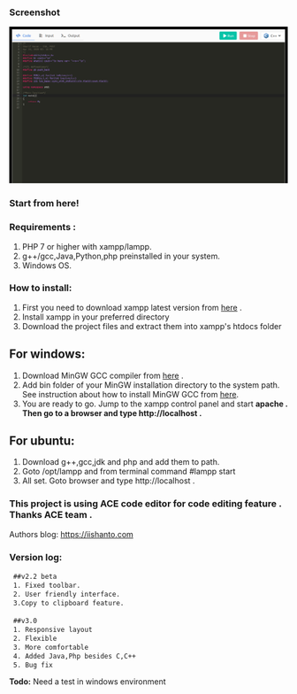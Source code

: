 ### Screenshot
![screenshot](https://github.com/me-sharif-hasan/SDK-9_The-open-source-c-c-plus-plus-web-ide-using-php-and-javascript/raw/master/screenshot.png)
### Start from here!

### Requirements :

1.  PHP 7 or higher with xampp/lampp.
2.  g++/gcc,Java,Python,php preinstalled in your system.
3.  Windows OS.

### How to install:

1.  First you need to download xampp latest version from [here](https://www.apachefriends.org/download.html) .
2.  Install xampp in your preferred directory
3.  Download the project files and extract them into xampp's htdocs folder
  ## For windows:
  1. Download MinGW GCC compiler from [here](https://osdn.net/projects/mingw/releases/) .
  2.  Add bin folder of your MinGW installation directory to the system path. See instruction about how to install MinGW GCC from [here](http://www.mingw.org/wiki/Getting_Started).
  3.  You are ready to go. Jump to the xampp control panel and start **apache **. Then go to a browser and type http://localhost .****
  ## For ubuntu:
  1. Download g++,gcc,jdk and php and add them to path.
  2. Goto /opt/lampp and from terminal command #lampp start
  3. All set. Goto browser and type http://localhost
.
### This project is using ACE code editor for code editing feature . Thanks ACE team .

Authors blog: https://iishanto.com


### Version log:
	 ##v2.2 beta
	 1. Fixed toolbar.
	 2. User friendly interface.
	 3.Copy to clipboard feature.
	 
   	 ##v3.0
   	 1. Responsive layout
   	 2. Flexible
   	 3. More comfortable
   	 4. Added Java,Php besides C,C++
   	 5. Bug fix
   
 **Todo:** Need a test in windows environment
